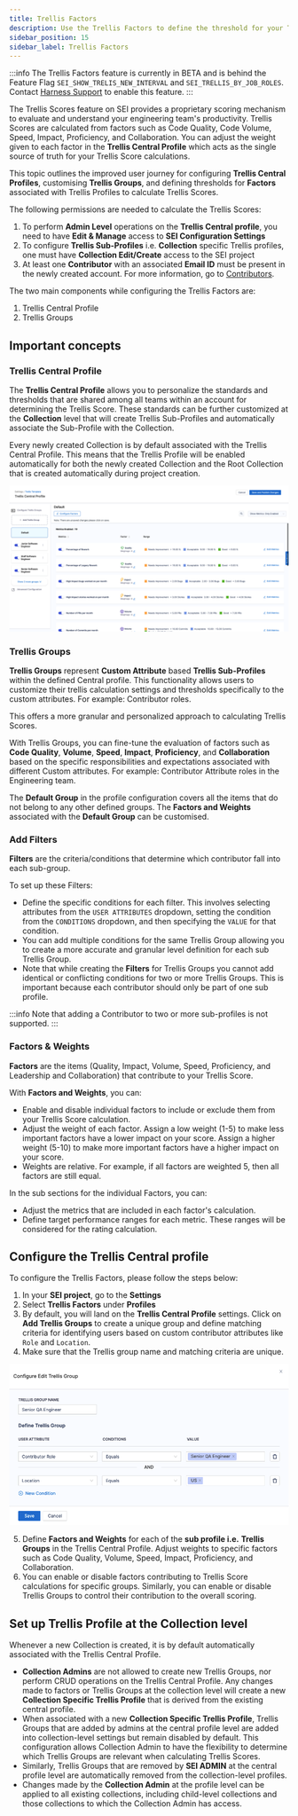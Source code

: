 ```yaml
---
title: Trellis Factors
description: Use the Trellis Factors to define the threshold for your Trellis Metrics calculation.
sidebar_position: 15
sidebar_label: Trellis Factors
---
```


:::info
The Trellis Factors feature is currently in BETA and is behind the Feature Flag `SEI_SHOW_TRELIS_NEW_INTERVAL` and `SEI_TRELLIS_BY_JOB_ROLES`. Contact [Harness Support](mailto:support@harness.io) to enable this feature.
:::

The Trellis Scores feature on SEI provides a proprietary scoring mechanism to evaluate and understand your engineering team's productivity. Trellis Scores are calculated from factors such as Code Quality, Code Volume, Speed, Impact, Proficiency, and Collaboration. You can adjust the weight given to each factor in the **Trellis Central Profile** which acts as the single source of truth for your Trellis Score calculations.

This topic outlines the improved user journey for configuring **Trellis Central Profiles**, customising **Trellis Groups**, and defining thresholds for **Factors** associated with Trellis Profiles to calculate Trellis Scores.

The following permissions are needed to calculate the Trellis Scores:

1. To perform **Admin Level** operations on the **Trellis Central profile**, you need to have **Edit & Manage** access to **SEI Configuration Settings**
2. To configure **Trellis Sub-Profiles** i.e. **Collection** specific Trellis profiles, one must have **Collection Edit/Create** access to the SEI project
3. At least one **Contributor** with an associated **Email ID** must be present in the newly created account. For more information, go to [Contributors](/docs/software-engineering-insights/sei-projects-and-collections/manage-contributors).

The two main components while configuring the Trellis Factors are:

1. Trellis Central Profile
2. Trellis Groups

## Important concepts

### Trellis Central Profile

The **Trellis Central Profile** allows you to personalize the standards and thresholds that are shared among all teams within an account for determining the Trellis Score. These standards can be further customized at the **Collection** level that will create Trellis Sub-Profiles and automatically associate the Sub-Profile with the Collection.

Every newly created Collection is by default associated with the Trellis Central Profile. This means that the Trellis Profile will be enabled automatically for both the newly created Collection and the Root Collection that is created automatically during project creation.

![](../static/trellis-central-profile.png)

### Trellis Groups

**Trellis Groups** represent **Custom Attribute** based **Trellis Sub-Profiles** within the defined Central profile. This functionality allows users to customize their trellis calculation settings and thresholds specifically to the custom attributes. For example: Contributor roles. 

This offers a more granular and personalized approach to calculating Trellis Scores.

With Trellis Groups, you can fine-tune the evaluation of factors such as **Code Quality**, **Volume**, **Speed**, **Impact**, **Proficiency**, and **Collaboration** based on the specific responsibilities and expectations associated with different Custom attributes. For example: Contributor Attribute roles in the Engineering team.

The **Default Group** in the profile configuration covers all the items that do not belong to any other defined groups. The **Factors and Weights** associated with the **Default Group** can be customised.

### Add Filters

**Filters** are the criteria/conditions that determine which contributor fall into each sub-group.

To set up these Filters:

* Define the specific conditions for each filter. This involves selecting attributes from the `USER ATTRIBUTES` dropdown, setting the condition from the `CONDITIONS` dropdown, and then specifying the `VALUE` for that condition.
* You can add multiple conditions for the same Trellis Group allowing you to create a more accurate and granular level definition for each sub Trellis Group.
* Note that while creating the **Filters** for Trellis Groups you cannot add identical or conflicting conditions for two or more Trellis Groups. This is important because each contributor should only be part of one sub profile. 

:::info
Note that adding a Contributor to two or more sub-profiles is not supported.
:::

### Factors & Weights

**Factors** are the items (Quality, Impact, Volume, Speed, Proficiency, and Leadership and Collaboration) that contribute to your Trellis Score.

With **Factors and Weights**, you can:

* Enable and disable individual factors to include or exclude them from your Trellis Score calculation.
* Adjust the weight of each factor. Assign a low weight (1-5) to make less important factors have a lower impact on your score. Assign a higher weight (5-10) to make more important factors have a higher impact on your score.
* Weights are relative. For example, if all factors are weighted 5, then all factors are still equal.

In the sub sections for the individual Factors, you can:

* Adjust the metrics that are included in each factor's calculation.
* Define target performance ranges for each metric. These ranges will be considered for the rating calculation.

## Configure the Trellis Central profile

To configure the Trellis Factors, please follow the steps below:

1. In your **SEI project**, go to the **Settings**
2. Select **Trellis Factors** under **Profiles**
3. By default, you will land on the **Trellis Central Profile** settings. Click on **Add Trellis Groups** to create a unique group and define matching criteria for identifying users based on custom contributor attributes like `Role` and `Location`.
4. Make sure that the Trellis group name and matching criteria are unique.

![](../static/trellis-groups.png)

5. Define **Factors and Weights** for each of the **sub profile i.e.** **Trellis Groups** in the Trellis Central Profile. Adjust weights to specific factors such as Code Quality, Volume, Speed, Impact, Proficiency, and Collaboration.
6. You can enable or disable factors contributing to Trellis Score calculations for specific groups. Similarly, you can enable or disable Trellis Groups to control their contribution to the overall scoring.

## Set up Trellis Profile at the Collection level

Whenever a new Collection is created, it is by default automatically associated with the Trellis Central Profile.

* **Collection Admins** are not allowed to create new Trellis Groups, nor perform CRUD operations on the Trellis Central Profile. Any changes made to factors or Trellis Groups at the collection level will create a new **Collection Specific Trellis Profile** that is derived from the existing central profile.
* When associated with a new **Collection Specific Trellis Profile**, Trellis Groups that are added by admins at the central profile level are added into collection-level settings but remain disabled by default. This configuration allows Collection Admin to have the flexibility to determine which Trellis Groups are relevant when calculating Trellis Scores.
* Similarly, Trellis Groups that are removed by **SEI ADMIN** at the central profile level are automatically removed from the collection-level profiles.
* Changes made by the **Collection Admin** at the profile level can be applied to all existing collections, including child-level collections and those collections to which the Collection Admin has access.
